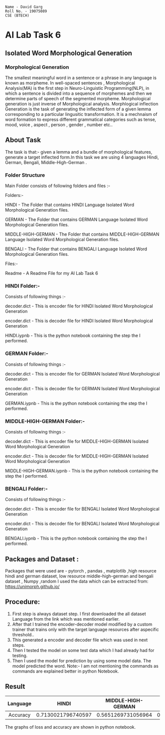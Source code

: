```

Name - David Garg
Roll No. - 19075089
CSE (BTECH)

```

# AI Lab Task 6


## Isolated Word Morphological Generation


### Morphological Generation

The smallest meaningful word in a sentence or a phrase in any language is known as morpheme. In well-spaced sentences , Morphological Analysis(MA) is the first step in Neuro-Linguistic Programming(NLP), in which a sentence is divided into a sequence of morphemes and then we determine parts of speech of the segmented morpheme.
Morphological generation is just inverse of Morphological analysis. Morphlogical inflection Generation is the task of generating the inflected form of a given lemma corresponding to a particular lingusitic transformation. It is a mechnaism of word formation to express different grammatical categories such as tense, mood, voice , aspect , person , gender , number etc.. 

## About Task

The task is that:- given a lemma and a bundle of morphological features, generate a target inflected form.In this task we are using 4 languages Hindi, German, Bengali, Middle-High-German .


### Folder Structure

Main Folder consists of following folders and files :-

Folders:-

HINDI - The Folder that contains HINDI Language Isolated Word Morphological Generation files.

GERMAN - The Folder that contains GERMAN Language Isolated Word Morphological Generation files.

MIDDLE-HIGH-GERMAN - The Folder that contains MIDDLE-HIGH-GERMAN Language Isolated Word Morphological Generation files.

BENGALI - The Folder that contains BENGALI Language Isolated Word Morphological Generation files.

Files:-

Readme - A Readme File for my AI Lab Task 6


### HINDI Folder:-

Consists of following things :-

decoder.dict - This is encoder file for HINDI Isolated Word Morphological Generation

encoder.dict - This is decoder file for HINDI Isolated Word Morphological Generation

HINDI.iypnb - This is the python notebook containing the step the I performed.


### GERMAN Folder:-

Consists of following things :-

decoder.dict - This is encoder file for GERMAN Isolated Word Morphological Generation

encoder.dict - This is decoder file for GERMAN Isolated Word Morphological Generation

GERMAN.iypnb - This is the python notebook containing the step the I performed.


### MIDDLE-HIGH-GERMAN Folder:-

Consists of following things :-

decoder.dict - This is encoder file for MIDDLE-HIGH-GERMAN Isolated Word Morphological Generation

encoder.dict - This is decoder file for MIDDLE-HIGH-GERMAN Isolated Word Morphological Generation

MIDDLE-HIGH-GERMAN.iypnb - This is the python notebook containing the step the I performed.


### BENGALI Folder:-

Consists of following things :-

decoder.dict - This is encoder file for BENGALI Isolated Word Morphological Generation

encoder.dict - This is decoder file for BENGALI Isolated Word Morphological Generation

BENGALI.iypnb - This is the python notebook containing the step the I performed.


## Packages and Dataset :

	
 Packages that were used are - pytorch , pandas , matplotlib ,high resource hindi and german dataset, low resource middle-high-german and bengali dataset , Numpy ,random
 I used the data which can be extracted from: https://unimorph.github.io/


## Procedure: 

  1. First step is always dataset step. I first downloaded the all dataset Language from the link which was mentioned earlier.
  2. After that I trained the  encoder-decoder model modified by a custom trainer that trains only with the target language resources after aspecific threshold..
  3. This generated a encoder and decoder file which was used in next steps.
  4. Then I tested the model on some test data which I had already had for testing.
  5. Then I used the model for prediction by using some model data. The model predicted  the word.
  Note:- I am not mentioning the commands as commands are explained better in python Notebook.
  
  
  ## Result
  
| Language | HINDI | MIDDLE-HIGH-GERMAN | GERMAN | BENGALI |
| :---: | :---: | :---: | :---: |:---: |
|Accuracy| 0.7130021796740597 | 0.5651269731056964 | 0.8614476061811625 | 0.7214294160507926 |
   
  
 The graphs of loss and accuracy are shown in python notebook.
